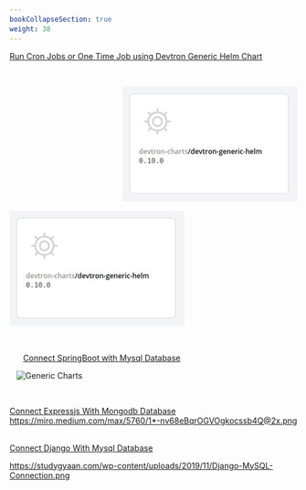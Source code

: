 ```yaml
---
bookCollapseSection: true
weight: 38
---
```


[Run Cron Jobs or One Time Job using Devtron Generic Helm Chart](https://docs.devtron.ai/docs/use-cases/devtron-generic-charts-to-run-cron-jobs-or-one-time-job/)

<br />

<p align="right">
  <img src="./dev_chart.jpg" />
</p>

![Generic Charts](./dev_chart.jpg "Deploying Chart")


<br />

&nbsp;&nbsp; &nbsp;&nbsp; [Connect SpringBoot with Mysql Database](https://docs.devtron.ai/docs/use-cases/connect-spring-boot-with-mysql-database/)

&nbsp;&nbsp; ![Generic Charts](https://encrypted-tbn0.gstatic.com/images?q=tbn%3AANd9GcQNIKpsOGedJby2x4ULG2BUQDlcYHczoCh0ww&usqp=CAU "Deploying Chart")

&nbsp;&nbsp;

[Connect Expressjs With Mongodb Database](https://docs.devtron.ai/docs/use-cases/connect-expressjs-with-mongodb-database/)
https://miro.medium.com/max/5760/1*-nv68eBqrOGVOgkocssb4Q@2x.png
&nbsp;&nbsp;

[Connect Django With Mysql Database](https://docs.devtron.ai/docs/use-cases/connect-django-with-mysql-database/)

https://studygyaan.com/wp-content/uploads/2019/11/Django-MySQL-Connection.png